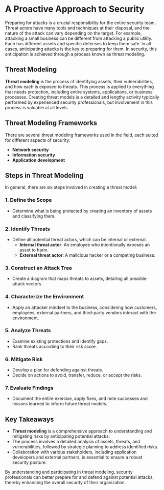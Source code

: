 # A Proactive Approach to Security

Preparing for attacks is a crucial responsibility for the entire security team. Threat actors have many tools and techniques at their disposal, and the nature of the attack can vary depending on the target. For example, attacking a small business can be different from attacking a public utility. Each has different assets and specific defenses to keep them safe. In all cases, anticipating attacks is the key to preparing for them. In security, this anticipation is achieved through a process known as threat modeling.

## Threat Modeling

**Threat modeling** is the process of identifying assets, their vulnerabilities, and how each is exposed to threats. This process is applied to everything that needs protection, including entire systems, applications, or business processes. Creating threat models is a detailed and lengthy activity typically performed by experienced security professionals, but involvement in this process is valuable at all levels.

## Threat Modeling Frameworks

There are several threat modeling frameworks used in the field, each suited for different aspects of security:
- **Network security**
- **Information security**
- **Application development**

## Steps in Threat Modeling

In general, there are six steps involved in creating a threat model:

### 1. Define the Scope
- Determine what is being protected by creating an inventory of assets and classifying them.

### 2. Identify Threats
- Define all potential threat actors, which can be internal or external.
  - **Internal threat actor**: An employee who intentionally exposes an asset to harm.
  - **External threat actor**: A malicious hacker or a competing business.

### 3. Construct an Attack Tree
- Create a diagram that maps threats to assets, detailing all possible attack vectors.

### 4. Characterize the Environment
- Apply an attacker mindset to the business, considering how customers, employees, external partners, and third-party vendors interact with the environment.

### 5. Analyze Threats
- Examine existing protections and identify gaps.
- Rank threats according to their risk score.

### 6. Mitigate Risk
- Develop a plan for defending against threats.
- Decide on actions to avoid, transfer, reduce, or accept the risks.

### 7. Evaluate Findings
- Document the entire exercise, apply fixes, and note successes and lessons learned to inform future threat models.

## Key Takeaways

- **Threat modeling** is a comprehensive approach to understanding and mitigating risks by anticipating potential attacks.
- The process involves a detailed analysis of assets, threats, and vulnerabilities, followed by strategic planning to address identified risks.
- Collaboration with various stakeholders, including application developers and external partners, is essential to ensure a robust security posture.

By understanding and participating in threat modeling, security professionals can better prepare for and defend against potential attacks, thereby enhancing the overall security of their organization.